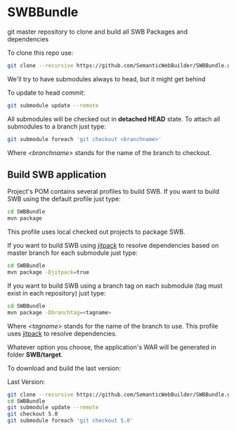 # SWBBundle
git master repository to clone and build all SWB Packages and dependencies

To clone this repo use:

```sh
git clone --recursive https://github.com/SemanticWebBuilder/SWBBundle.git
```

We'll try to have submodules always to head, but it might get behind

To update to head commit:

```sh
git submodule update --remote
```

All submodules will be checked out in **detached HEAD** state. To attach all submodules to a branch just type:

```sh
git submodule foreach 'git checkout <branchname>'
```

Where _&lt;branchname>_ stands for the name of the branch to checkout.

## Build SWB application
Project's POM contains several profiles to build SWB. If you want to build SWB using the default profile just type:

```sh
cd SWBBundle
mvn package
```

This profile uses local checked out projects to package SWB.


If you want to build SWB using [jitpack](https://jitpack.io/) to resolve dependencies based on master branch for each submodule just type:

```sh
cd SWBBundle
mvn package -Djitpack=true
```

If you want to build SWB using a branch tag on each submodule (tag must exist in each repository) just type:

```sh
cd SWBBundle
mvn package -Dbranchtag=<tagname>
```

Where _&lt;tagname>_ stands for the name of the branch to use. This profile uses [jitpack](https://jitpack.io/) to resolve dependencies.

Whatever option you choose, the application's WAR will be generated in folder **SWB/target**.

To download and build the last version:

Last Version:

```sh
git clone --recursive https://github.com/SemanticWebBuilder/SWBBundle.git
cd SWBBundle
git submodule update --remote
git checkout 5.0
git submodule foreach 'git checkout 5.0'
```

